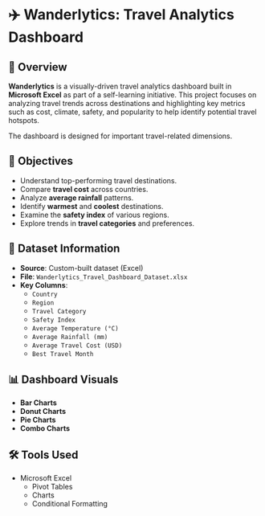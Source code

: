 # ✈️ Wanderlytics: Travel Analytics Dashboard

## 📖 Overview

**Wanderlytics** is a visually-driven travel analytics dashboard built in **Microsoft Excel** as part of a self-learning initiative. This project focuses on analyzing travel trends across destinations and highlighting key metrics such as cost, climate, safety, and popularity to help identify potential travel hotspots.

The dashboard is designed for important travel-related dimensions.

## 🎯 Objectives

- Understand top-performing travel destinations.
- Compare **travel cost** across countries.
- Analyze **average rainfall** patterns.
- Identify **warmest** and **coolest** destinations.
- Examine the **safety index** of various regions.
- Explore trends in **travel categories** and preferences.

## 📂 Dataset Information

- **Source**: Custom-built dataset (Excel)
- **File**: `Wanderlytics_Travel_Dashboard_Dataset.xlsx`
- **Key Columns**:
  - `Country`
  - `Region`
  - `Travel Category`
  - `Safety Index`
  - `Average Temperature (°C)`
  - `Average Rainfall (mm)`
  - `Average Travel Cost (USD)`
  - `Best Travel Month`

## 📊 Dashboard Visuals

- **Bar Charts**  
- **Donut Charts**  
- **Pie Charts** 
- **Combo Charts** 

## 🛠️ Tools Used

- Microsoft Excel  
  - Pivot Tables  
  - Charts 
  - Conditional Formatting  


